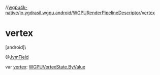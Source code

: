 //[wgpu4k-native](../../../index.md)/[io.ygdrasil.wgpu.android](../index.md)/[WGPURenderPipelineDescriptor](index.md)/[vertex](vertex.md)

# vertex

[android]\

@[JvmField](https://kotlinlang.org/api/core/kotlin-stdlib/kotlin.jvm/-jvm-field/index.html)

var [vertex](vertex.md): [WGPUVertexState.ByValue](../-w-g-p-u-vertex-state/-by-value/index.md)